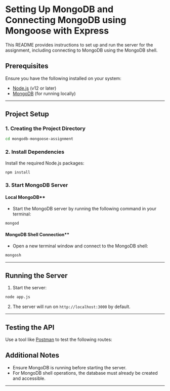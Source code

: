 # Setting Up MongoDB and Connecting MongoDB using Mongoose with Express

This README provides instructions to set up and run the server for the assignment, including connecting to MongoDB using the MongoDB shell.

## Prerequisites

Ensure you have the following installed on your system:
- [Node.js](https://nodejs.org/) (v12 or later)
- [MongoDB](https://www.mongodb.com/try/download/community) (for running locally)

---

## Project Setup

### 1. Creating the Project Directory

```bash
cd mongodb-mongoose-assignment
```

### 2. Install Dependencies

Install the required Node.js packages:

```bash
npm install
```

### 3. Start MongoDB Server

#### Local MongoDB**
- Start the MongoDB server by running the following command in your terminal:

```bash
mongod
```

#### MongoDB Shell Connection**
- Open a new terminal window and connect to the MongoDB shell:

```bash
mongosh
```

---

## Running the Server

1. Start the server:

```bash
node app.js
```

2. The server will run on `http://localhost:3000` by default.

---

## Testing the API

Use a tool like [Postman](https://www.postman.com/) to test the following routes:


## Additional Notes

- Ensure MongoDB is running before starting the server.
- For MongoDB shell operations, the database must already be created and accessible.

---
